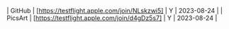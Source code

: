 | GitHub | [https://testflight.apple.com/join/NLskzwi5] | Y | 2023-08-24 |
| PicsArt | [https://testflight.apple.com/join/d4gDz5s7] | Y | 2023-08-24 |
